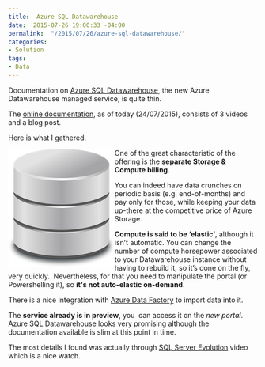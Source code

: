 ```yaml
---
title:  Azure SQL Datawarehouse
date:  2015-07-26 19:00:33 -04:00
permalink:  "/2015/07/26/azure-sql-datawarehouse/"
categories:
- Solution
tags:
- Data
---
```

Documentation on <a href="http://azure.microsoft.com/en-us/services/sql-data-warehouse/" target="_blank">Azure SQL Datawarehouse</a>, the new Azure Datawarehouse managed service, is quite thin.

The <a href="http://azure.microsoft.com/en-us/documentation/services/sql-data-warehouse/" target="_blank">online documentation</a>, as of today (24/07/2015), consists of 3 videos and a blog post.

Here is what I gathered.

<a href="assets/2015/7/azure-sql-datawarehouse/db1.png"><img style="background-image:none;float:left;padding-top:0;padding-left:0;display:inline;padding-right:0;border:0;" title="db[1]" src="assets/2015/7/azure-sql-datawarehouse/db1_thumb.png" alt="db[1]" width="215" height="240" align="left" border="0" /></a>One of the great characteristic of the offering is the <strong>separate Storage &amp; Compute billing</strong>.

You can indeed have data crunches on periodic basis (e.g. end-of-months) and pay only for those, while keeping your data up-there at the competitive price of Azure Storage.

<strong>Compute is said to be ‘elastic’</strong>, although it isn’t automatic. You can change the number of compute horsepower associated to your Datawarehouse instance without having to rebuild it, so it’s done on the fly, very quickly.  Nevertheless, for that you need to manipulate the portal (or Powershelling it), so <strong>it's not auto-elastic on-demand</strong>.

There is a nice integration with <a href="http://azure.microsoft.com/en-us/services/data-factory/" target="_blank">Azure Data Factory</a> to import data into it.

The <strong>service already is in preview</strong>, you  can access it on the <em>new portal</em>.
Azure SQL Datawarehouse looks very promising although the documentation available is slim at this point in time.

The most details I found was actually through <a href="http://bit.ly/1Ifuveh" target="_blank">SQL Server Evolution</a> video which is a nice watch.